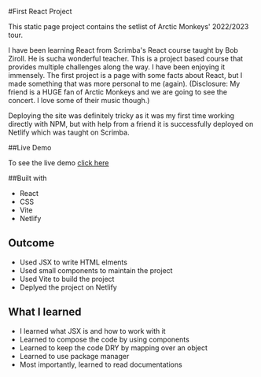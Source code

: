 #First React Project

This static page project contains the setlist of Arctic Monkeys' 2022/2023 tour. 

I have been learning React from Scrimba's React course taught by Bob Ziroll. He is sucha wonderful teacher. This is a project based course that provides multiple challenges along the way. I have been enjoying it immensely.
The first project is a page with some facts about React, but I made something that was more personal to me (again). (Disclosure: My friend is a HUGE fan of Arctic Monkeys and we are going to see the concert. I love some of their music though.)

Deploying the site was definitely tricky as it was my first time working directly with NPM, but with help from a friend it is successfully deployed on Netlify which was taught on Scrimba.


##Live Demo

To see the live demo [click here](https://warm-brigadeiros-9a6a2c.netlify.app/)


##Built with

- React
- CSS
- Vite
- Netlify

## Outcome
- Used JSX to write HTML elments
- Used small components to maintain the project
- Used Vite to build the project
- Deplyed the project on Netlify


## What I learned
- I learned what JSX is and how to work with it
- Learned to compose the code by using components
- Learned to keep the code DRY by mapping over an object
- Learned to use package manager
- Most importantly, learned to read documentations


